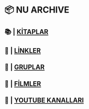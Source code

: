 # 📦 NU ARCHIVE
## 📚 | [KİTAPLAR](archive/books.md)
## 🔗 | [LİNKLER](archive/links.md)
## 👥 | [GRUPLAR](archive/groups.md)
## 🍿 | [FİLMLER](archive/movies.md)
## 🎥 | [YOUTUBE KANALLARI](archive/youtubeC.md)